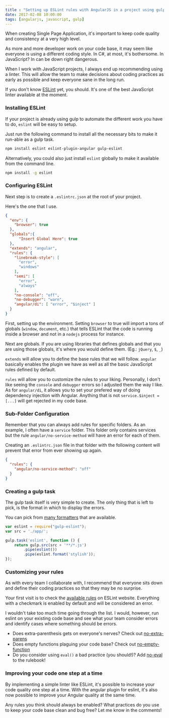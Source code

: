 ```yaml
---
title : "Setting up ESLint rules with AngularJS in a project using gulp"
date: 2017-02-08 10:00:00
tags: [angularjs, javascript, gulp]
---
```


When creating Single Page Application, it's important to keep code quality and consistency at a very high level.

As more and more developer work on your code base, it may seem like everyone is using a different coding style. In C#, at most, it's bothersome. In JavaScript? In can be down right dangerous.

When I work with JavaScript projects, I always end up recommending using a linter. This will allow the team to make decisions about coding practices as early as possible and keep everyone sane in the long run.

If you don't know [ESLint](http://eslint.org) yet, you should. It's one of the best JavaScript linter available at the moment.

### Installing ESLint

If your project is already using gulp to automate the different work you have to do, `eslint` will be easy to setup.

Just run the following command to install all the necessary bits to make it run-able as a gulp task.

```bash
npm install eslint eslint-plugin-angular gulp-eslint
```

Alternatively, you could also just install `eslint` globally to make it available from the command line.

```bash
npm install -g eslint
```

### Configuring ESLint
Next step is to create a `.eslintrc.json` at the root of your project.

Here's the one that I use.

```json
{
  "env": {
    "browser": true
  },
  "globals":{
      "Insert Global Here": true
  },
  "extends": "angular",
  "rules": {
    "linebreak-style": [
      "error",
      "windows"
    ],
    "semi": [
      "error",
      "always"
    ],
    "no-console": "off",
    "no-debugger": "warn",
    "angular/di": [ "error", "$inject" ]
  }
}
```

First, setting up the environment. Setting `browser` to true will import a tons of globals (`window`, `document`, etc.) that tells ESLint that the code is running inside a browser and not in a `nodejs` process for instance.

Next are globals. If you are using libraries that defines globals and that you are using those globals, it's where you would define them. (Eg.: `jQuery`, `$`, `_`)

`extends` will allow you to define the base rules that we will follow. `angular` basically enables the plugin we have as well as all the basic JavaScript rules defined by default.

`rules` will allow you to customize the rules to your liking. Personally, I don't like seeing the `console` and `debugger` errors so I adjusted them the way I like. As for `angular/di`, it allows you to set your prefered way of doing dependency injection with Angular. Anything that is not `service.$inject = [...]` will get rejected in my code base.

### Sub-Folder Configuration

Remember that you can always add rules for specific folders. As an example, I often have a `service` folder. This folder only contains services but the rule `angular/no-service-method` will have an error for each of them.

Creating an `.eslintrc.json` file in that folder with the following content will prevent that error from ever showing up again.

```json
{
  "rules": {
    "angular/no-service-method": "off"
  }
}
```

### Creating a gulp task

The gulp task itself is very simple to create. The only thing that is left to pick, is the format in which to display the errors.

You can pick from [many formatters](http://eslint.org/docs/user-guide/formatters/) that are available.

```javascript
var eslint = require("gulp-eslint");
var src = './app/';

gulp.task('eslint', function () {
    return gulp.src(src + '**/*.js')
        .pipe(eslint())
        .pipe(eslint.format('stylish'));
});
```

### Customizing your rules

As with every team I collaborate with, I recommend that everyone sits down and define their coding practices so that they may be no surprise.

Your first visit is to check the [available rules](http://eslint.org/docs/rules/) on ESLint website. Everything with a checkmark is enabled by default and will be considered an error.

I wouldn't take too much time going through the list. I would, however, run eslint on your existing code base and see what your team consider errors and identify cases where something should be errors.

* Does extra-parenthesis gets on everyone's nerves? Check out [no-extra-parens](http://eslint.org/docs/rules/no-extra-parens)
* Does empty functions plaguing your code base? Check out [no-empty-function](http://eslint.org/docs/rules/no-empty-function)
* Do you consider using `eval()` a bad practice (you should!)? Add [no-eval](http://eslint.org/docs/rules/no-eval) to the rulebook!

### Improving your code one step at a time

By implementing a simple linter like ESLint, it's possible to increase your code quality one step at a time. With the angular plugin for eslint, it's also now possible to improve your Angular quality at the same time.

Any rules you think should always be enabled? What practices do you use to keep your code base clean and bug free? Let me know in the comments!
